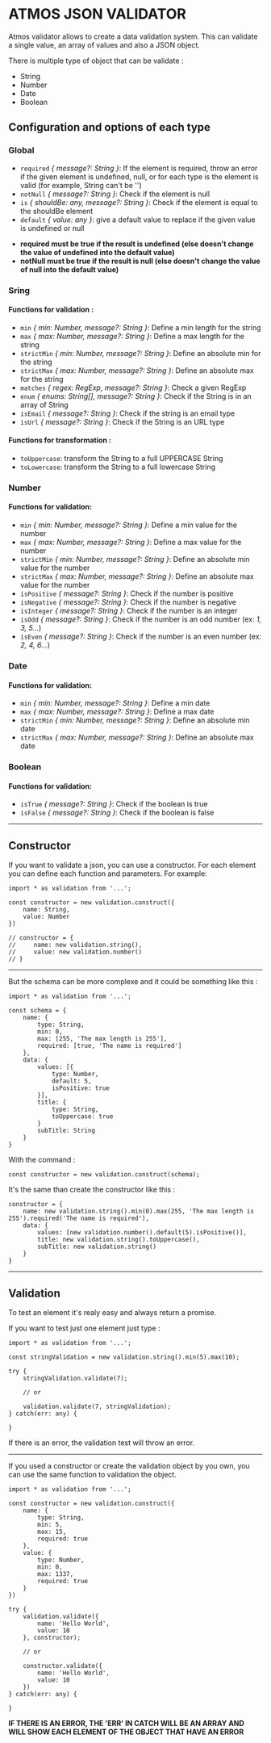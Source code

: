 # ATMOS JSON VALIDATOR

Atmos validator allows to create a data validation system. This can validate a single value, an array of values and also a JSON object.

There is multiple type of object that can be validate :
* String
* Number
* Date
* Boolean

## Configuration and options of each type
### Global
* `required` *{ message?: String }*: If the element is required, throw an error if the given element is undefined, null, or for each type is the element is valid (for example, String can't be '')
* `notNull` *{ message?: String }*: Check if the element is null
* `is` *{ shouldBe: any, message?: String }*: Check if the element is equal to the shouldBe element
* `default` *{ value: any }*: give a default value to replace if the given value is undefined or null
- **required must be true if the result is undefined (else doesn't change the value of undefined into the default value)**
- **notNull must be true if the result is null (else doesn't change the value of null into the default value)**
### Sring
#### Functions for validation :
* `min` *{ min: Number, message?: String }*: Define a min length for the string
* `max` *{ max: Number, message?: String }*: Define a max length for the string
* `strictMin` *{ min: Number, message?: String }*: Define an absolute min for the string
* `strictMax` *{ max: Number, message?: String }*: Define an absolute max for the string
* `matches` *{ regex: RegExp, message?: String }*: Check a given RegExp
* `enum` *{ enums: String[], message?: String }*: Check if the String is in an array of String
* `isEmail` *{ message?: String }*: Check if the string is an email type
* `isUrl` *{ message?: String }*: Check if the String is an URL type
#### Functions for transformation :
* `toUppercase`: transform the String to a full UPPERCASE String
* `toLowercase`: transform the String to a full lowercase String
### Number
#### Functions for validation:
* `min` *{ min: Number, message?: String }*: Define a min value for the number
* `max` *{ max: Number, message?: String }*: Define a max value for the number
* `strictMin` *{ min: Number, message?: String }*: Define an absolute min value for the number
* `strictMax` *{ max: Number, message?: String }*: Define an absolute max value for the number
* `isPositive` *{ message?: String }*: Check if the number is positive
* `isNegative` *{ message?: String }*: Check if the number is negative
* `isInteger` *{ message?: String }*: Check if the number is an integer
* `isOdd` *{ message?: String }*: Check if the number is an odd number (ex: *1, 3, 5...*)
* `isEven` *{ message?: String }*: Check if the number is an even number (ex: *2, 4, 6...*)
### Date
#### Functions for validation:
* `min` *{ min: Number, message?: String }*: Define a min date
* `max` *{ max: Number, message?: String }*: Define a max date
* `strictMin` *{ min: Number, message?: String }*: Define an absolute min date
* `strictMax` *{ max: Number, message?: String }*: Define an absolute max date
### Boolean
#### Functions for validation:
* `isTrue` *{ message?: String }*: Check if the boolean is true
* `isFalse` *{ message?: String }*: Check if the boolean is false

---
## Constructor

If you want to validate a json, you can use a constructor. For each element you can define each function and parameters. For example:
```
import * as validation from '...';

const constructor = new validation.construct({
    name: String,
    value: Number
})

// constructor = {
//     name: new validation.string(),
//     value: new validation.number()
// }
```
---

But the schema can be more complexe and it could be something like this :
```
import * as validation from '...';

const schema = {
    name: {
        type: String,
        min: 0,
        max: [255, 'The max length is 255'],
        required: [true, 'The name is required']
    },
    data: {
        values: [{
            type: Number,
            default: 5,
            isPositive: true
        }],
        title: {
            type: String,
            toUppercase: true
        }
        subTitle: String
    }
}
```
With the command :
```
const constructor = new validation.construct(schema);
```
It's the same than create the constructor like this :
```
constructor = {
    name: new validation.string().min(0).max(255, 'The max length is 255').required('The name is required'),
    data: {
        values: [new validation.number().default(5).isPositive()],
        title: new validation.string().toUppercase(),
        subTitle: new validation.string()
    }
}
```
---
## Validation
To test an element it's realy easy and always return a promise.

If you want to test just one element just type :
```
import * as validation from '...';

const stringValidation = new validation.string().min(5).max(10);

try {
    stringValidation.validate(7);

    // or

    validation.validate(7, stringValidation);
} catch(err: any) {

}
```
If there is an error, the validation test will throw an error.

---

If you used a constructor or create the validation object by you own, you can use the same function to validation the object.
```
import * as validation from '...';

const constructor = new validation.construct({
    name: {
        type: String,
        min: 5,
        max: 15,
        required: true
    },
    value: {
        type: Number,
        min: 0,
        max: 1337,
        required: true
    }
})

try {
    validation.validate({
        name: 'Hello World',
        value: 10
    }, constructor);

    // or

    constructor.validate({
        name: 'Hello World',
        value: 10
    })
} catch(err: any) {

}
```

__IF THERE IS AN ERROR, THE 'ERR' IN CATCH WILL BE AN ARRAY AND WILL SHOW EACH ELEMENT OF THE OBJECT THAT HAVE AN ERROR__